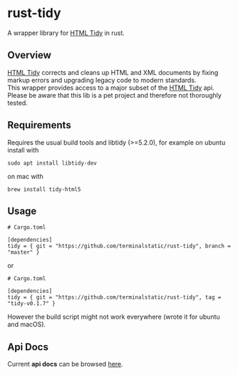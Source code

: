 # rust-tidy

A wrapper library for [HTML Tidy](https://github.com/htacg/tidy-html5) in rust.

## Overview

[HTML Tidy](https://github.com/htacg/tidy-html5) corrects and cleans up HTML and XML documents by fixing markup errors and upgrading legacy code to modern standards.<br />
This wrapper provides access to a major subset of the [HTML Tidy](https://github.com/htacg/tidy-html5) api.<br />
Please be aware that this lib is a pet project and therefore not thoroughly tested.<br />

## Requirements

Requires the usual build tools and libtidy (>=5.2.0), 
for example on ubuntu install with

````sudo apt install libtidy-dev````

on mac with

````brew install tidy-html5````

## Usage

````
# Cargo.toml

[dependencies]
tidy = { git = "https://github.com/terminalstatic/rust-tidy", branch = "master" }
````
or
````
# Cargo.toml

[dependencies]
tidy = { git = "https://github.com/terminalstatic/rust-tidy", tag = "tidy-v0.1.7" }
````

However the build script might not work everywhere (wrote it for ubuntu and macOS). 

## Api Docs

Current **api docs** can be browsed [here](https://terminalstatic.github.io/rust-tidy/tidy/index.html).
